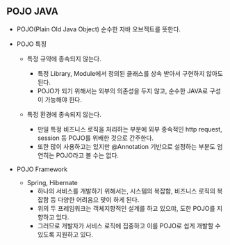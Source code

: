 ## POJO JAVA
- POJO(Plain Old Java Object) 순수한 자바 오브젝트를 뜻한다.


- POJO 특징
  - 특정 규약에 종속되지 않는다.
    - 특정 Library, Module에서 정의된 클래스를 상속 받아서 구현하지 않아도 된다. 
    - POJO가 되기 위해서는 외부의 의존성을 두지 않고, 순수한 JAVA로 구성이 가능해야 한다.


  - 특정 환경에 종속되지 않는다.
    - 만일 특정 비즈니스 로직을 처리하는 부분에 외부 종속적인 http request, session 등 POJO를 위배한 것으로 간주한다.
    - 또한 많이 사용하고는 있지만 @Annotation 기반으로 설정하는 부분도 엄연히는 POJO라고 볼 수는 없다.

- POJO Framework
  - Spring, Hibernate
    - 하나의 서비스를 개발하기 위해서는, 시스템의 복잡함, 비즈니스 로직의 복잡함 등 다양한 어려움으 맞이 하게 된다.
    - 위의 두 프레임워크는 객체지향적인 설계를 하고 있으먀, 도한 POJO를 지향하고 있다.
    - 그러므로 개발자가 서비스 로직에 집중하고 이를 POJO로 쉽게 개발할 수 있도록 지원하고 있다.
